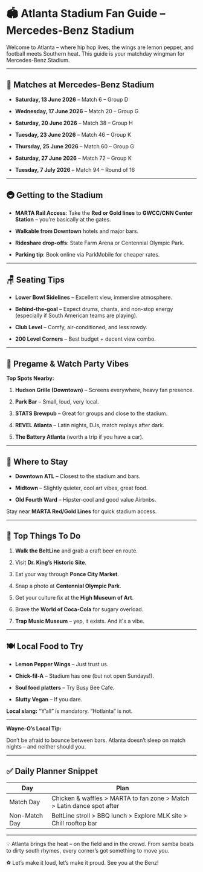 
# 🏟️ Atlanta Stadium Fan Guide – Mercedes-Benz Stadium

Welcome to Atlanta – where hip hop lives, the wings are lemon pepper, and football meets Southern heat. This guide is your matchday wingman for Mercedes-Benz Stadium.

---

## 📅 Matches at Mercedes-Benz Stadium

- **Saturday, 13 June 2026** – Match 6 – Group D
    
- **Wednesday, 17 June 2026** – Match 20 – Group G
    
- **Saturday, 20 June 2026** – Match 38 – Group H
    
- **Tuesday, 23 June 2026** – Match 46 – Group K
    
- **Thursday, 25 June 2026** – Match 60 – Group G
    
- **Saturday, 27 June 2026** – Match 72 – Group K
    
- **Tuesday, 7 July 2026** – Match 94 – Round of 16
    

---

## 🚇 Getting to the Stadium

- **MARTA Rail Access**: Take the **Red or Gold lines** to **GWCC/CNN Center Station** – you're basically at the gates.
    
- **Walkable from Downtown** hotels and major bars.
    
- **Rideshare drop-offs**: State Farm Arena or Centennial Olympic Park.
    
- **Parking tip**: Book online via ParkMobile for cheaper rates.
    

---

## 🪑 Seating Tips

- **Lower Bowl Sidelines** – Excellent view, immersive atmosphere.
    
- **Behind-the-goal** – Expect drums, chants, and non-stop energy (especially if South American teams are playing).
    
- **Club Level** – Comfy, air-conditioned, and less rowdy.
    
- **200 Level Corners** – Best budget + decent view combo.
    

---

## 🍻 Pregame & Watch Party Vibes

**Top Spots Nearby:**

1. **Hudson Grille (Downtown)** – Screens everywhere, heavy fan presence.
    
2. **Park Bar** – Small, loud, very local.
    
3. **STATS Brewpub** – Great for groups and close to the stadium.
    
4. **REVEL Atlanta** – Latin nights, DJs, match replays after dark.
    
5. **The Battery Atlanta** (worth a trip if you have a car).
    

---

## 📍 Where to Stay

- **Downtown ATL** – Closest to the stadium and bars.
    
- **Midtown** – Slightly quieter, cool art vibes, great food.
    
- **Old Fourth Ward** – Hipster-cool and good value Airbnbs.
    

Stay near **MARTA Red/Gold Lines** for quick stadium access.

---

## 🎯 Top Things To Do

1. **Walk the BeltLine** and grab a craft beer en route.
    
2. Visit **Dr. King’s Historic Site**.
    
3. Eat your way through **Ponce City Market**.
    
4. Snap a photo at **Centennial Olympic Park**.
    
5. Get your culture fix at the **High Museum of Art**.
    
6. Brave the **World of Coca-Cola** for sugary overload.
    
7. **Trap Music Museum** – yep, it exists. And it's a vibe.
    

---

## 🍽️ Local Food to Try

- **Lemon Pepper Wings** – Just trust us.
    
- **Chick-fil-A** – Stadium has one (but not open Sundays!).
    
- **Soul food platters** – Try Busy Bee Cafe.
    
- **Slutty Vegan** – If you dare.
    

**Local slang:** “Y’all” is mandatory. “Hotlanta” is not.

---

**Wayne-O’s Local Tip:**

Don’t be afraid to bounce between bars. Atlanta doesn’t sleep on match nights – and neither should you.

---

## ✅ Daily Planner Snippet

|**Day**|**Plan**|
|---|---|
|Match Day|Chicken & waffles > MARTA to fan zone > Match > Latin dance spot after|
|Non-Match Day|BeltLine stroll > BBQ lunch > Explore MLK site > Chill rooftop bar|

---

💡 Atlanta brings the heat – on the field and in the crowd. From samba beats to dirty south rhymes, every corner’s got something to move you.

⚽ Let’s make it loud, let’s make it proud. See you at the Benz!
